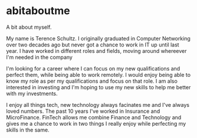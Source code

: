 # abitaboutme

A bit about myself.

My name is Terence Schultz. I originally graduated in Computer Networking over two decades ago but never got a chance to work in IT up until last year. I have worked in different roles and fields, moving around whereever I'm needed in the company

I'm looking for a career where I can focus on my new qualifications and perfect them, while being able to work remotely. I would enjoy being able to know my role as per my qualifications and focus on that role. I am also interested in investing and I'm hoping to use my new skills to help me better with my investments. 

I enjoy all things tech, new technology always facinates me and I've always loved numbers. The past 10 years I've worked in Insurance and MicroFinance. FinTech allows me combine Finance and Technology and gives me a chance to work in two things I really enjoy while perfecting my skills in the same. 
